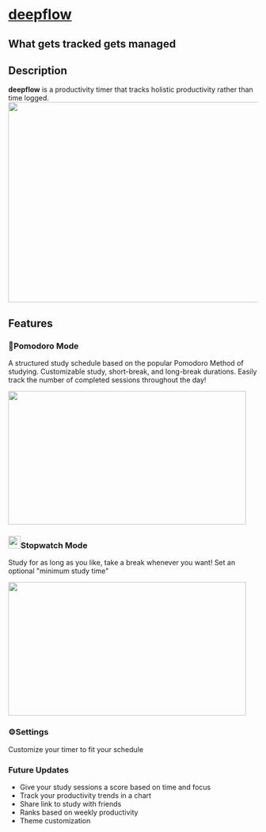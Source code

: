 # [deepflow](https://deep-flow.vercel.app/)

## What gets tracked gets managed

## Description

**deepflow** is a productivity timer that tracks holistic productivity rather than time logged.
<img src="https://im4.ezgif.com/tmp/ezgif-4-b810f86bd7.gif" width="720" height="405">

## Features

### 🍅Pomodoro Mode

A structured study schedule based on the popular Pomodoro Method of studying. Customizable study, short-break, and long-break durations. Easily track the number of completed sessions throughout the day!

  <img src="https://im4.ezgif.com/tmp/ezgif-4-63edb28337.gif" width="480" height="270">

### <img src="https://www.iconsdb.com/icons/preview/red/stopwatch-xxl.png" width="25" height="25">Stopwatch Mode

Study for as long as you like, take a break whenever you want! Set an optional "minimum study time"

<img src="https://im4.ezgif.com/tmp/ezgif-4-f54d28b38c.gif" width="480" height="270">

### ⚙️Settings

Customize your timer to fit your schedule

### Future Updates

- Give your study sessions a score based on time and focus
- Track your productivity trends in a chart
- Share link to study with friends
- Ranks based on weekly productivity
- Theme customization
